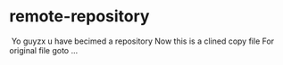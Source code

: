 # remote-repository
 Yo guyzx u have becimed a repository
 Now this is a clined copy file 
 For original file 
 goto ...
